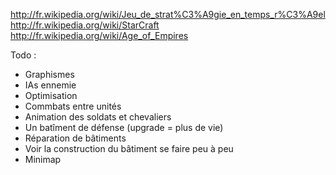 http://fr.wikipedia.org/wiki/Jeu_de_strat%C3%A9gie_en_temps_r%C3%A9el
http://fr.wikipedia.org/wiki/StarCraft
http://fr.wikipedia.org/wiki/Age_of_Empires

Todo :
 - Graphismes
 - IAs ennemie
 - Optimisation
 - Commbats entre unités
 - Animation des soldats et chevaliers
 - Un batîment de défense (upgrade = plus de vie)
 - Réparation de bâtiments
 - Voir la construction du bâtiment se faire peu à peu
 - Minimap
